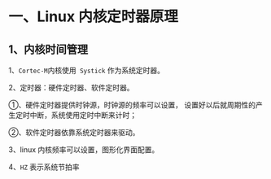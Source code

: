 # 一、Linux 内核定时器原理
## 1、内核时间管理
1、`Cortec-M`内核使用` Systick` 作为系统定时器。

2、定时器：硬件定时器、软件定时器。

①、硬件定时器提供时钟源，时钟源的频率可以设置， 设置好以后就周期性的产生定时中断，系统使用定时中断来计时；

②、软件定时器依靠系统定时器来驱动。

3、linux 内核频率可以设置，图形化界面配置。

4、`HZ` 表示系统节拍率
<!--stackedit_data:
eyJoaXN0b3J5IjpbMjQwODMzODI1XX0=
-->